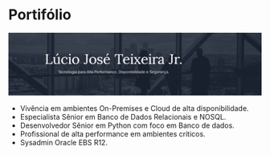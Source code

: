# Portifólio
<p align="Left">
<img src='https://github.com/luciotravassos/Portifolio/blob/main/ti.jpg'>
 </p>

* Vivência em ambientes On-Premises e Cloud de alta disponibilidade.
* Especialista Sênior em Banco de Dados Relacionais e NOSQL.
* Desenvolvedor Sênior em Python com foco em Banco de dados.
* Profissional de alta performance em ambientes criticos.
* Sysadmin Oracle EBS R12.
